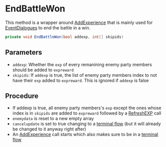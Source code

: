 # EndBattleWon
This method is a wrapper around [AddExperience](../Terminal%20coroutines/AddExperience.md) that is mainly used for [EventDialogues](../EventDialogue.md) to end the battle in a win.

```cs
private void EndBattleWon(bool addexp, int[] skipids)
```

## Parameters

- `addexp`: Whether the `exp` of every remanining enemy party members should be added to `expreward`
- `skipids`: If `addexp` is true, the list of enemy party members index to not have their `exp` added to `expreward`. This is ignored if `addexp` is false

## Procedure

- If addexp is true, all enemy party members's `exp` except the ones whose index is in `skipids` are added to `expreward` followed by a [RefreshEXP](../../Visual%20rendering/RefreshEXP.md) call
- `enemydata` is reset to a new empty array
- `cancelupdate` is set to true changing to a [terminal flow](../Update%20flows/Terminal%20flow.md) (but it will already be changed to it anyway right after)
- An [AddExperience](../Terminal%20coroutines/AddExperience.md) call starts which also makes sure to be in a [terminal flow](../Update%20flows/Terminal%20flow.md)
